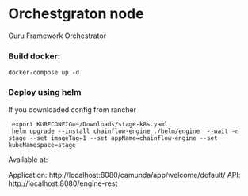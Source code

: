 # Orchestgraton node
Guru Framework Orchestrator


### Build docker:

```
docker-compose up -d
```

### Deploy using helm

If you downloaded config from rancher
```
 export KUBECONFIG=~/Downloads/stage-k8s.yaml 
 helm upgrade --install chainflow-engine ./helm/engine  --wait -n stage --set imageTag=1 --set appName=chainflow-engine --set kubeNamespace=stage
```
Available at:

Application: http://localhost:8080/camunda/app/welcome/default/
API: http://localhost:8080/engine-rest
